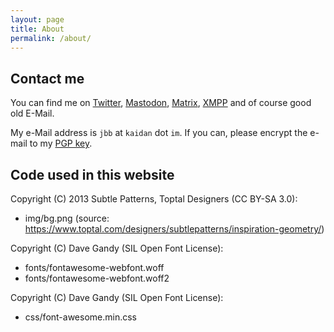 ```yaml
---
layout: page
title: About
permalink: /about/
--- 
```


## Contact me

You can find me on 
[Twitter](https://twitter.com/netz_kater),
[Mastodon](https://social.tchncs.de/@jbb),
[Matrix](https://matrix.to/#/@jbb:matrix.org),
[XMPP](https://i.kaidan.im/#jbb@kaidan.im) and of course good old E-Mail.

My e-Mail address is `jbb` at `kaidan` dot `im`.
If you can, please encrypt the e-mail to my [PGP key](https://keys.openpgp.org/search?q=C3D7CAFBF442353F95F69F4AA81E075ABEC80A7E).


## Code used in this website

Copyright (C) 2013 Subtle Patterns, Toptal Designers (CC BY-SA 3.0):
 * img/bg.png (source: https://www.toptal.com/designers/subtlepatterns/inspiration-geometry/)

Copyright (C) Dave Gandy (SIL Open Font License):
 * fonts/fontawesome-webfont.woff
 * fonts/fontawesome-webfont.woff2
 
Copyright (C) Dave Gandy (SIL Open Font License):
 * css/font-awesome.min.css
